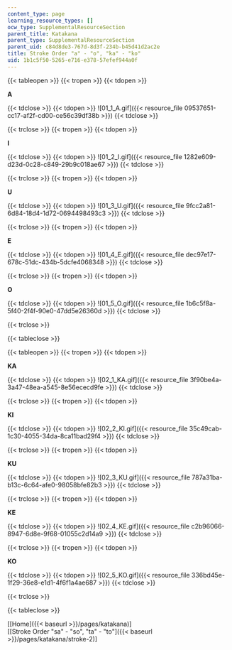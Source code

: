 ```yaml
---
content_type: page
learning_resource_types: []
ocw_type: SupplementalResourceSection
parent_title: Katakana
parent_type: SupplementalResourceSection
parent_uid: c84d8de3-767d-8d3f-234b-b45d41d2ac2e
title: Stroke Order "a" - "o", "ka" - "ko"
uid: 1b1c5f50-5265-e716-e378-57efef944a0f
---
```


{{< tableopen >}}
{{< tropen >}}
{{< tdopen >}}


**A**


{{< tdclose >}}
{{< tdopen >}}
![01_1_A.gif]({{< resource_file 09537651-cc17-af2f-cd00-ce56c39df38b >}})
{{< tdclose >}}

{{< trclose >}}
{{< tropen >}}
{{< tdopen >}}


**I**


{{< tdclose >}}
{{< tdopen >}}
![01_2_I.gif]({{< resource_file 1282e609-d23d-0c28-c849-29b9c018ae67 >}})
{{< tdclose >}}

{{< trclose >}}
{{< tropen >}}
{{< tdopen >}}


**U**


{{< tdclose >}}
{{< tdopen >}}
![01_3_U.gif]({{< resource_file 9fcc2a81-6d84-18d4-1d72-0694498493c3 >}})
{{< tdclose >}}

{{< trclose >}}
{{< tropen >}}
{{< tdopen >}}


**E**


{{< tdclose >}}
{{< tdopen >}}
![01_4_E.gif]({{< resource_file dec97e17-678c-51dc-434b-5dcfe4068348 >}})
{{< tdclose >}}

{{< trclose >}}
{{< tropen >}}
{{< tdopen >}}


**O**


{{< tdclose >}}
{{< tdopen >}}
![01_5_O.gif]({{< resource_file 1b6c5f8a-5f40-2f4f-90e0-47dd5e26360d >}})
{{< tdclose >}}

{{< trclose >}}

{{< tableclose >}}

{{< tableopen >}}
{{< tropen >}}
{{< tdopen >}}


**KA**


{{< tdclose >}}
{{< tdopen >}}
![02_1_KA.gif]({{< resource_file 3f90be4a-3a47-48ea-a545-8e56ececd9fe >}})
{{< tdclose >}}

{{< trclose >}}
{{< tropen >}}
{{< tdopen >}}


**KI**


{{< tdclose >}}
{{< tdopen >}}
![02_2_KI.gif]({{< resource_file 35c49cab-1c30-4055-34da-8ca11bad29f4 >}})
{{< tdclose >}}

{{< trclose >}}
{{< tropen >}}
{{< tdopen >}}


**KU**


{{< tdclose >}}
{{< tdopen >}}
![02_3_KU.gif]({{< resource_file 787a31ba-b13c-6c64-afe0-98058bfe82b3 >}})
{{< tdclose >}}

{{< trclose >}}
{{< tropen >}}
{{< tdopen >}}


**KE**


{{< tdclose >}}
{{< tdopen >}}
![02_4_KE.gif]({{< resource_file c2b96066-8947-6d8e-9f68-01055c2d14a9 >}})
{{< tdclose >}}

{{< trclose >}}
{{< tropen >}}
{{< tdopen >}}


**KO**


{{< tdclose >}}
{{< tdopen >}}
![02_5_KO.gif]({{< resource_file 336bd45e-1f29-36e8-e1d1-4f6f1a4ae687 >}})
{{< tdclose >}}

{{< trclose >}}

{{< tableclose >}}

\[[Home]({{< baseurl >}}/pages/katakana)\]  
\[[Stroke Order "sa" - "so", "ta" - "to"]({{< baseurl >}}/pages/katakana/stroke-2)\]